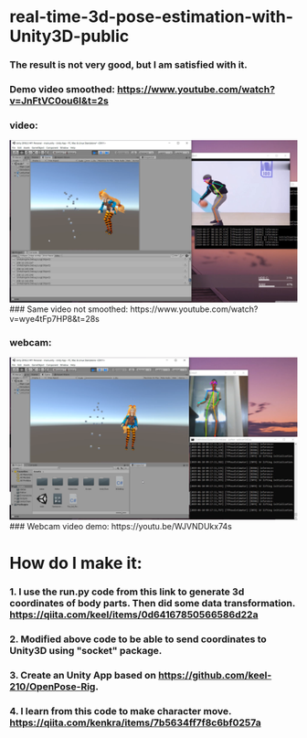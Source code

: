 # real-time-3d-pose-estimation-with-Unity3D-public

### The result is not very good, but I am satisfied with it.
### Demo video smoothed: https://www.youtube.com/watch?v=JnFtVC0ou6I&t=2s

### video:
<img src="version1.0 demo.png"/>
### Same video not smoothed: https://www.youtube.com/watch?v=wye4tFp7HP8&t=28s

### webcam:
<img src="webcam_smoothed_real_time.png"/>
### Webcam video demo: https://youtu.be/WJVNDUkx74s


# How do I make it: 
### 1. I use the run.py code from this link to generate 3d coordinates of body parts. Then did some data transformation. https://qiita.com/keel/items/0d64167850566586d22a
### 2. Modified above code to be able to send coordinates to Unity3D using "socket" package.
### 3. Create an Unity App based on https://github.com/keel-210/OpenPose-Rig.
### 4. I learn from this code to make character move. https://qiita.com/kenkra/items/7b5634ff7f8c6bf0257a





